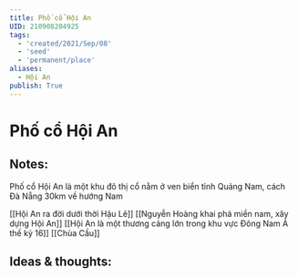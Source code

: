 ```yaml
---
title: Phố cổ Hội An
UID: 210908204925
tags:
  - 'created/2021/Sep/08'
  - 'seed'
  - 'permanent/place'
aliases:
  - Hội An
publish: True
---
```

# Phố cổ Hội An

## Notes:
Phố cổ Hội An là một khu đô thị cổ nằm ở ven biển tỉnh Quảng Nam, cách Đà Nẵng 30km về hướng Nam

[[Hội An ra đời dưới thời Hậu Lê]]
[[Nguyễn Hoàng khai phá miền nam, xây dựng Hội An]]
[[Hội An là một thương cảng lớn trong khu vực Đông Nam Á thế kỷ 16]]
[[Chùa Cầu]]

## Ideas & thoughts:
